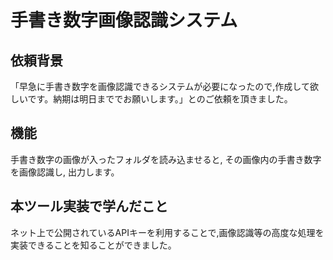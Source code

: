 # 手書き数字画像認識システム
## 依頼背景
「早急に手書き数字を画像認識できるシステムが必要になったので,作成して欲しいです。納期は明日まででお願いします。」とのご依頼を頂きました。
## 機能
手書き数字の画像が入ったフォルダを読み込ませると, その画像内の手書き数字を画像認識し, 出力します。
## 本ツール実装で学んだこと
ネット上で公開されているAPIキーを利用することで,画像認識等の高度な処理を実装できることを知ることができました。
